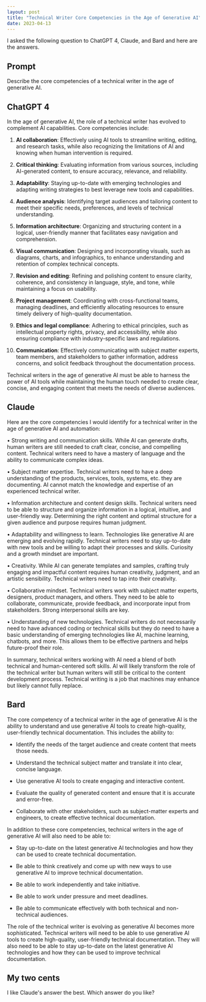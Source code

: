 ```yaml
---
layout: post
title: "Technical Writer Core Competencies in the Age of Generative AI"
date: 2023-04-13
---
```


I asked the following question to ChatGPT 4, Claude, and Bard and here are the answers. 

## Prompt 

Describe the core competencies of a technical writer in the age of generative AI. 

## ChatGPT 4

In the age of generative AI, the role of a technical writer has evolved to complement AI capabilities. Core competencies include:

1. **AI collaboration**: Effectively using AI tools to streamline writing, editing, and research tasks, while also recognizing the limitations of AI and knowing when human intervention is required.

2. **Critical thinking**: Evaluating information from various sources, including AI-generated content, to ensure accuracy, relevance, and reliability.

3. **Adaptability**: Staying up-to-date with emerging technologies and adapting writing strategies to best leverage new tools and capabilities.

4. **Audience analysis**: Identifying target audiences and tailoring content to meet their specific needs, preferences, and levels of technical understanding.

5. **Information architecture**: Organizing and structuring content in a logical, user-friendly manner that facilitates easy navigation and comprehension.

6. **Visual communication**: Designing and incorporating visuals, such as diagrams, charts, and infographics, to enhance understanding and retention of complex technical concepts.

7. **Revision and editing**: Refining and polishing content to ensure clarity, coherence, and consistency in language, style, and tone, while maintaining a focus on usability.

8. **Project management**: Coordinating with cross-functional teams, managing deadlines, and efficiently allocating resources to ensure timely delivery of high-quality documentation.

9. **Ethics and legal compliance**: Adhering to ethical principles, such as intellectual property rights, privacy, and accessibility, while also ensuring compliance with industry-specific laws and regulations.

10. **Communication**: Effectively communicating with subject matter experts, team members, and stakeholders to gather information, address concerns, and solicit feedback throughout the documentation process.

Technical writers in the age of generative AI must be able to harness the power of AI tools while maintaining the human touch needed to create clear, concise, and engaging content that meets the needs of diverse audiences.

## Claude 

Here are the core competencies I would identify for a technical writer in the age of generative AI and automation:

• Strong writing and communication skills. While AI can generate drafts, human writers are still needed to craft clear, concise, and compelling content. Technical writers need to have a mastery of language and the ability to communicate complex ideas.

• Subject matter expertise. Technical writers need to have a deep understanding of the products, services, tools, systems, etc. they are documenting. AI cannot match the knowledge and expertise of an experienced technical writer. 

• Information architecture and content design skills. Technical writers need to be able to structure and organize information in a logical, intuitive, and user-friendly way. Determining the right content and optimal structure for a given audience and purpose requires human judgment.

• Adaptability and willingness to learn. Technologies like generative AI are emerging and evolving rapidly. Technical writers need to stay up-to-date with new tools and be willing to adapt their processes and skills. Curiosity and a growth mindset are important.

• Creativity. While AI can generate templates and samples, crafting truly engaging and impactful content requires human creativity, judgment, and an artistic sensibility. Technical writers need to tap into their creativity.

• Collaborative mindset. Technical writers work with subject matter experts, designers, product managers, and others. They need to be able to collaborate, communicate, provide feedback, and incorporate input from stakeholders. Strong interpersonal skills are key.

• Understanding of new technologies. Technical writers do not necessarily need to have advanced coding or technical skills but they do need to have a basic understanding of emerging technologies like AI, machine learning, chatbots, and more. This allows them to be effective partners and helps future-proof their role.

In summary, technical writers working with AI need a blend of both technical and human-centered soft skills. AI will likely transform the role of the technical writer but human writers will still be critical to the content development process. Technical writing is a job that machines may enhance but likely cannot fully replace.

## Bard

The core competency of a technical writer in the age of generative AI is the ability to understand and use generative AI tools to create high-quality, user-friendly technical documentation. This includes the ability to:

* Identify the needs of the target audience and create content that meets those needs.
  
* Understand the technical subject matter and translate it into clear, concise language.

* Use generative AI tools to create engaging and interactive content.
  
* Evaluate the quality of generated content and ensure that it is accurate and error-free.

* Collaborate with other stakeholders, such as subject-matter experts and engineers, to create effective technical documentation.

In addition to these core competencies, technical writers in the age of generative AI will also need to be able to:

* Stay up-to-date on the latest generative AI technologies and how they can be used to create technical documentation.

* Be able to think creatively and come up with new ways to use generative AI to improve technical documentation.

* Be able to work independently and take initiative.
  
* Be able to work under pressure and meet deadlines.

* Be able to communicate effectively with both technical and non-technical audiences.

The role of the technical writer is evolving as generative AI becomes more sophisticated. Technical writers will need to be able to use generative AI tools to create high-quality, user-friendly technical documentation. They will also need to be able to stay up-to-date on the latest generative AI technologies and how they can be used to improve technical documentation.

## My two cents

I like Claude's answer the best. Which answer do you like?